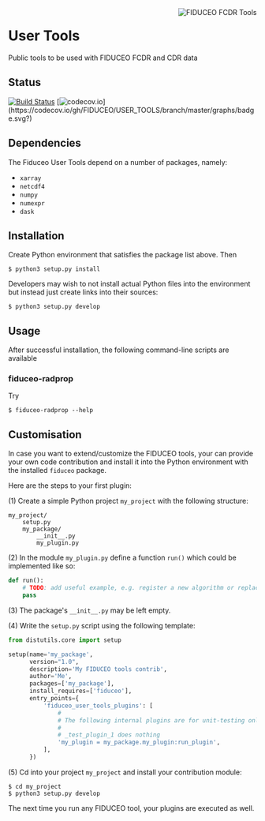 <img alt="FIDUCEO FCDR Tools" align="right" src="http://www.fiduceo.eu/sites/default/files/FIDUCEO-logo.png" />

# User Tools
Public tools to be used with FIDUCEO FCDR and CDR data

## Status
[![Build Status](https://travis-ci.org/FIDUCEO/USER_TOOLS.svg?branch=master)](https://travis-ci.org/FIDUCEO/USER_TOOLS)
[![codecov.io](https://codecov.io/gh/FIDUCEO/USER_TOOLS/branch/master/graphs/badge.svg?)](https://codecov.io/gh/FIDUCEO/USER_TOOLS/branch/master/graphs/badge.svg?)

## Dependencies

The Fiduceo User Tools depend on a number of packages, namely:

* `xarray`
* `netcdf4`
* `numpy`
* `numexpr`
* `dask`


## Installation

Create Python environment that satisfies the package list above. Then

    $ python3 setup.py install

Developers may wish to not install actual Python files into the environment
but instead just create links into their sources:

    $ python3 setup.py develop
    
## Usage
    
After successful installation, the following command-line scripts are available

### fiduceo-radprop

Try 
    
    $ fiduceo-radprop --help


## Customisation

In case you want to extend/customize the FIDUCEO tools, your can provide your own 
code contribution and install it into the Python environment with the installed `fiduceo` 
package.

Here are the steps to your first plugin:

(1) Create a simple Python project `my_project` with the following structure:

    my_project/
        setup.py
        my_package/
            __init__.py
            my_plugin.py
      

(2) In the module `my_plugin.py` define a function `run()` which could be implemented like so:
 
```python 
def run():
    # TODO: add useful example, e.g. register a new algorithm or replace an existing one
    pass 
```
        
(3) The package's `__init__.py` may be left empty.

(4) Write the `setup.py` script using the following template:

```python
from distutils.core import setup

setup(name='my_package',
      version="1.0",
      description='My FIDUCEO tools contrib',
      author='Me',
      packages=['my_package'],
      install_requires=['fiduceo'],
      entry_points={
          'fiduceo_user_tools_plugins': [
              #
              # The following internal plugins are for unit-testing only:
              #
              # _test_plugin_1 does nothing
              'my_plugin = my_package.my_plugin:run_plugin',
          ],
      })  
```

(5) Cd into your project `my_project` and install your contribution module:

    $ cd my_project
    $ python3 setup.py develop
    
The next time you run any FIDUCEO tool, your plugins are executed as well.     

